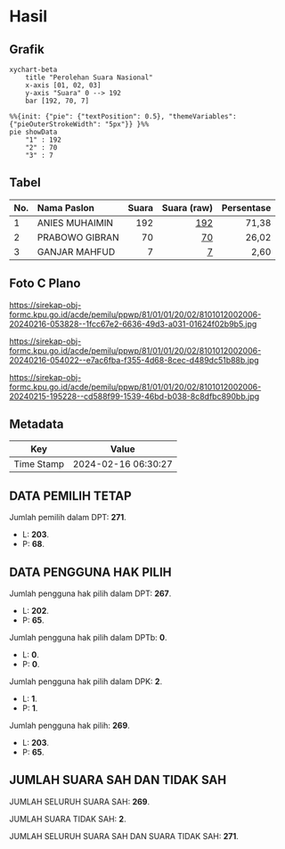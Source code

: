 # Hasil

## Grafik

```mermaid
xychart-beta
    title "Perolehan Suara Nasional"
    x-axis [01, 02, 03]
    y-axis "Suara" 0 --> 192
    bar [192, 70, 7]
```

```mermaid
%%{init: {"pie": {"textPosition": 0.5}, "themeVariables": {"pieOuterStrokeWidth": "5px"}} }%%
pie showData
    "1" : 192
    "2" : 70
    "3" : 7
```

## Tabel

| No. | Nama Paslon    | Suara | Suara (raw) | Persentase |
|:--- |:-------------- | -----:| -----------:| ----------:|
| 1   | ANIES MUHAIMIN | 192   | [192][p-1]  | 71,38      |
| 2   | PRABOWO GIBRAN | 70    | [70][p-2]   | 26,02      |
| 3   | GANJAR MAHFUD  | 7     | [7][p-3]    | 2,60       |


[p-1]: https://github.com/gigit-pemilu/pemilu-2024/blob/main/pilpres/hitung-suara/sub/81-maluku/sub/01-maluku-tengah/sub/01-amahai/sub/2002-sepa/sub/006-tps/sub/paslon-1.txt
[p-2]: https://github.com/gigit-pemilu/pemilu-2024/blob/main/pilpres/hitung-suara/sub/81-maluku/sub/01-maluku-tengah/sub/01-amahai/sub/2002-sepa/sub/006-tps/sub/paslon-2.txt
[p-3]: https://github.com/gigit-pemilu/pemilu-2024/blob/main/pilpres/hitung-suara/sub/81-maluku/sub/01-maluku-tengah/sub/01-amahai/sub/2002-sepa/sub/006-tps/sub/paslon-3.txt

## Foto C Plano

https://sirekap-obj-formc.kpu.go.id/acde/pemilu/ppwp/81/01/01/20/02/8101012002006-20240216-053828--1fcc67e2-6636-49d3-a031-01624f02b9b5.jpg

https://sirekap-obj-formc.kpu.go.id/acde/pemilu/ppwp/81/01/01/20/02/8101012002006-20240216-054022--e7ac6fba-f355-4d68-8cec-d489dc51b88b.jpg

https://sirekap-obj-formc.kpu.go.id/acde/pemilu/ppwp/81/01/01/20/02/8101012002006-20240215-195228--cd588f99-1539-46bd-b038-8c8dfbc890bb.jpg


## Metadata

| Key        | Value               |
| ---------- | ------------------- |
| Time Stamp | 2024-02-16 06:30:27 |


## DATA PEMILIH TETAP

Jumlah pemilih dalam DPT: **271**.
 * L: **203**.
 * P: **68**.

## DATA PENGGUNA HAK PILIH

Jumlah pengguna hak pilih dalam DPT: **267**.
 * L: **202**.
 * P: **65**.

Jumlah pengguna hak pilih dalam DPTb: **0**.
 * L: **0**.
 * P: **0**.

Jumlah pengguna hak pilih dalam DPK: **2**.
 * L: **1**.
 * P: **1**.

Jumlah pengguna hak pilih: **269**.
 * L: **203**.
 * P: **65**.

## JUMLAH SUARA SAH DAN TIDAK SAH

JUMLAH SELURUH SUARA SAH: **269**.

JUMLAH SUARA TIDAK SAH: **2**.

JUMLAH SELURUH SUARA SAH DAN SUARA TIDAK SAH: **271**.


